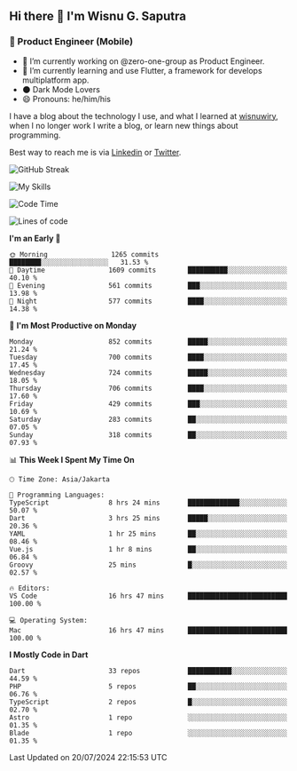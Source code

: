 ## Hi there 👋 I'm Wisnu G. Saputra

### :mobile_phone_off: Product Engineer (Mobile)

- 🔭 I’m currently working on @zero-one-group as Product Engineer.
- 🌱 I’m currently learning and use Flutter, a framework for develops multiplatform app.
- 🌑 Dark Mode Lovers
- 😄 Pronouns: he/him/his

I have a blog about the technology I use, and what I learned at [wisnuwiry](https://wisnuwiry.space/), when I no longer work I write a blog, or learn new things about programming.

Best way to reach me is via [Linkedin](https://www.linkedin.com/in/wisnu-saputra/) or [Twitter](https://twitter.com/wisnuwiry).

![GitHub Streak](https://streak-stats.demolab.com?user=wisnuwiry&theme=dark&hide_border=true)

![My Skills](https://skillicons.dev/icons?i=dart,flutter,kotlin,swift,go,js,css,neovim,git,linux&perline=5)

<!--START_SECTION:waka-->
![Code Time](http://img.shields.io/badge/Code%20Time-1%2C456%20hrs%2025%20mins-blue)

![Lines of code](https://img.shields.io/badge/From%20Hello%20World%20I%27ve%20Written-5.8%20million%20lines%20of%20code-blue)

**I'm an Early 🐤** 

```text
🌞 Morning                1265 commits        ████████░░░░░░░░░░░░░░░░░   31.53 % 
🌆 Daytime                1609 commits        ██████████░░░░░░░░░░░░░░░   40.10 % 
🌃 Evening                561 commits         ███░░░░░░░░░░░░░░░░░░░░░░   13.98 % 
🌙 Night                  577 commits         ████░░░░░░░░░░░░░░░░░░░░░   14.38 % 
```
📅 **I'm Most Productive on Monday** 

```text
Monday                   852 commits         █████░░░░░░░░░░░░░░░░░░░░   21.24 % 
Tuesday                  700 commits         ████░░░░░░░░░░░░░░░░░░░░░   17.45 % 
Wednesday                724 commits         █████░░░░░░░░░░░░░░░░░░░░   18.05 % 
Thursday                 706 commits         ████░░░░░░░░░░░░░░░░░░░░░   17.60 % 
Friday                   429 commits         ███░░░░░░░░░░░░░░░░░░░░░░   10.69 % 
Saturday                 283 commits         ██░░░░░░░░░░░░░░░░░░░░░░░   07.05 % 
Sunday                   318 commits         ██░░░░░░░░░░░░░░░░░░░░░░░   07.93 % 
```


📊 **This Week I Spent My Time On** 

```text
🕑︎ Time Zone: Asia/Jakarta

💬 Programming Languages: 
TypeScript               8 hrs 24 mins       █████████████░░░░░░░░░░░░   50.07 % 
Dart                     3 hrs 25 mins       █████░░░░░░░░░░░░░░░░░░░░   20.36 % 
YAML                     1 hr 25 mins        ██░░░░░░░░░░░░░░░░░░░░░░░   08.46 % 
Vue.js                   1 hr 8 mins         ██░░░░░░░░░░░░░░░░░░░░░░░   06.84 % 
Groovy                   25 mins             █░░░░░░░░░░░░░░░░░░░░░░░░   02.57 % 

🔥 Editors: 
VS Code                  16 hrs 47 mins      █████████████████████████   100.00 % 

💻 Operating System: 
Mac                      16 hrs 47 mins      █████████████████████████   100.00 % 
```

**I Mostly Code in Dart** 

```text
Dart                     33 repos            ███████████░░░░░░░░░░░░░░   44.59 % 
PHP                      5 repos             ██░░░░░░░░░░░░░░░░░░░░░░░   06.76 % 
TypeScript               2 repos             █░░░░░░░░░░░░░░░░░░░░░░░░   02.70 % 
Astro                    1 repo              ░░░░░░░░░░░░░░░░░░░░░░░░░   01.35 % 
Blade                    1 repo              ░░░░░░░░░░░░░░░░░░░░░░░░░   01.35 % 
```




 Last Updated on 20/07/2024 22:15:53 UTC
<!--END_SECTION:waka-->
